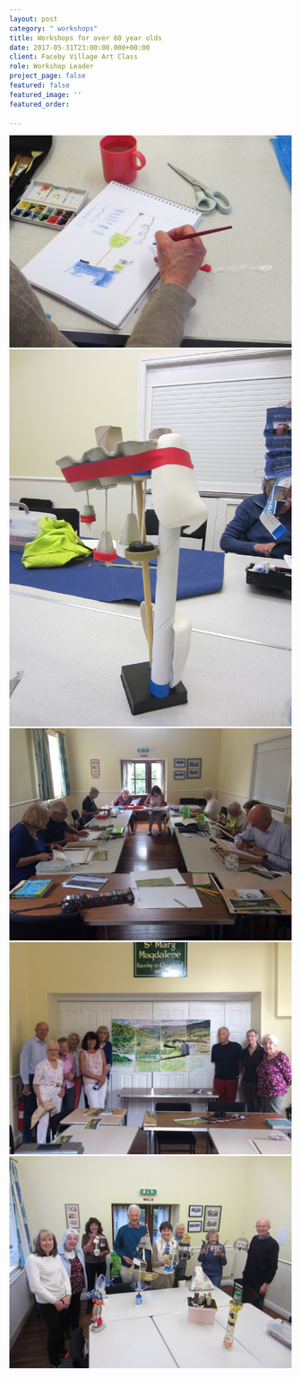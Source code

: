 ```yaml
---
layout: post
category: " workshops"
title: Workshops for over 60 year olds
date: 2017-05-31T23:00:00.000+00:00
client: Faceby Village Art Class
role: Workshop Leader
project_page: false
featured: false
featured_image: ''
featured_order: 

---
```

![](/uploads/IMG_1712.jpg)![](/uploads/IMG_1709.jpg)![](/uploads/IMG_1422.jpg)![](/uploads/IMG_1438.jpg)![](/uploads/IMG_1723.jpg)